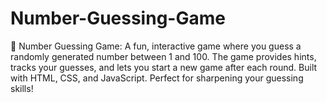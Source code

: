 # Number-Guessing-Game
🎯 Number Guessing Game: A fun, interactive game where you guess a randomly generated number between 1 and 100. The game provides hints, tracks your guesses, and lets you start a new game after each round. Built with HTML, CSS, and JavaScript. Perfect for sharpening your guessing skills!

